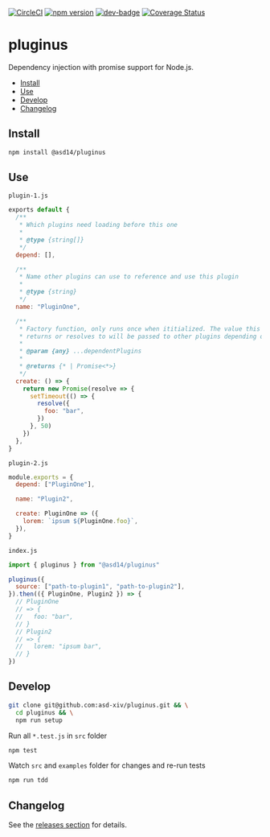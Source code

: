 <!-- markdownlint-disable first-line-h1 line-length -->

[![CircleCI](https://circleci.com/gh/asd-xiv/pluginus.svg?style=svg)](https://circleci.com/gh/asd-xiv/pluginus)
[![npm version](https://badge.fury.io/js/%40asd14%2Fpluginus.svg)](https://www.npmjs.com/package/%40asd14%2Fpluginus)
[![dev-badge](https://david-dm.org/asd-xiv/pluginus.svg)](https://david-dm.org/asd-xiv/pluginus)
[![Coverage Status](https://coveralls.io/repos/github/asd-xiv/pluginus/badge.svg)](https://coveralls.io/github/asd-xiv/pluginus)

# pluginus

Dependency injection with promise support for Node.js.

<!-- vim-markdown-toc GFM -->

- [Install](#install)
- [Use](#use)
- [Develop](#develop)
- [Changelog](#changelog)

<!-- vim-markdown-toc -->

## Install

```bash
npm install @asd14/pluginus
```

## Use

`plugin-1.js`

```js
exports default {
  /**
   * Which plugins need loading before this one
   *
   * @type {string[]}
   */
  depend: [],

  /**
   * Name other plugins can use to reference and use this plugin
   *
   * @type {string}
   */
  name: "PluginOne",

  /**
   * Factory function, only runs once when ititialized. The value this function
   * returns or resolves to will be passed to other plugins depending on it.
   *
   * @param {any} ...dependentPlugins
   *
   * @returns {* | Promise<*>}
   */
  create: () => {
    return new Promise(resolve => {
      setTimeout(() => {
        resolve({
          foo: "bar",
        })
      }, 50)
    })
  },
}
```

`plugin-2.js`

```js
module.exports = {
  depend: ["PluginOne"],

  name: "Plugin2",

  create: PluginOne => ({
    lorem: `ipsum ${PluginOne.foo}`,
  }),
}
```

`index.js`

```js
import { pluginus } from "@asd14/pluginus"

pluginus({
  source: ["path-to-plugin1", "path-to-plugin2"],
}).then(({ PluginOne, Plugin2 }) => {
  // PluginOne
  // => {
  //   foo: "bar",
  // }
  // Plugin2
  // => {
  //   lorem: "ipsum bar",
  // }
})
```

## Develop

```bash
git clone git@github.com:asd-xiv/pluginus.git && \
  cd pluginus && \
  npm run setup
```

Run all `*.test.js` in `src` folder

```bash
npm test
```

Watch `src` and `examples` folder for changes and re-run tests

```bash
npm run tdd
```

## Changelog

See the [releases section](https://github.com/asd-xiv/pluginus/releases) for
details.
